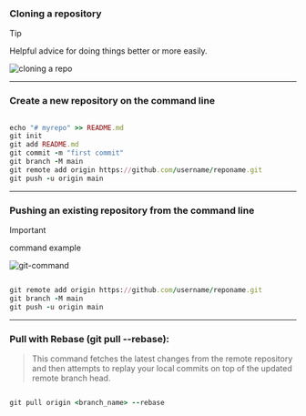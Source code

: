 
### Cloning a repository

> [!TIP]
> Helpful advice for doing things better or more easily.

![cloning a repo](https://github.com/AleMorales9011/01-DEVOPS-AWS/blob/a65ea31dc0630f24838b822e52372302da1cab12/002-GIT-CREATING%20%26%20PUSHING%20REPOSITORIES/cloning%20a%20repo.jpg)

---
### Create a new repository on the command line

```ruby

echo "# myrepo" >> README.md
git init
git add README.md
git commit -m "first commit"
git branch -M main
git remote add origin https://github.com/username/reponame.git
git push -u origin main

```
---
### Pushing an existing repository from the command line

> [!IMPORTANT]
> command example

![git-command](https://github.com/AleMorales9011/01-DEVOPS-AWS/blob/35bb6643e1b540ecf2530230dd3fb847c47bde02/002-GIT-CREATING%20%26%20PUSHING%20REPOSITORIES/git-command.jpg)
```ruby

git remote add origin https://github.com/username/reponame.git
git branch -M main
git push -u origin main

```
---
### Pull with Rebase (git pull --rebase):

>This command fetches the latest changes from the remote repository and then attempts to replay your local commits
>on top of the updated remote branch head.

```ruby

git pull origin <branch_name> --rebase

```
